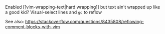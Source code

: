 Enabled [[vim-wrapping-text|hard wrapping]] but text ain't wrapped up like a good kid? Visual-select lines and `gq` to reflow

See also: https://stackoverflow.com/questions/8435808/reflowing-comment-blocks-with-vim
